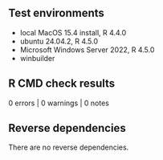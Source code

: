 ## Test environments
* local MacOS 15.4 install, R 4.4.0
* ubuntu 24.04.2, R 4.5.0
* Microsoft Windows Server 2022, R 4.5.0
* winbuilder

## R CMD check results
0 errors | 0 warnings | 0 notes

## Reverse dependencies

There are no reverse dependencies.
